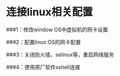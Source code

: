 # 连接linux相关配置



###1：修改window OS中虚拟机的网卡设置

###2：配置linux OS的网卡配置

###3：关闭防火墙，selinux等，重启网络服务

###4：使用原厂软件xshell连接